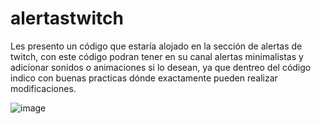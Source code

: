 # alertastwitch

Les presento un código que estaría alojado en la sección de alertas de twitch, con este código podran tener en su canal alertas minimalistas y adicionar sonidos o animaciones si lo desean, ya que dentreo del código indico con buenas practicas dónde exactamente pueden realizar modificaciones. 

![image](https://github.com/muvadev/alertastwitch/assets/157439548/73adadd5-2d87-4d5b-9c39-326c6cf32424)

